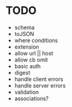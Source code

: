 # TODO

- schema
- toJSON
- where conditions
- extension
- allow url || host
- allow cb omit
- basic auth
- digest
- handle client errors
- handle server errors
- validation
- associations?
